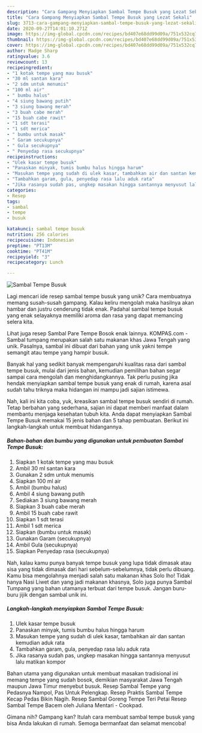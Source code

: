 ```yaml
---
description: "Cara Gampang Menyiapkan Sambal Tempe Busuk yang Lezat Sekali"
title: "Cara Gampang Menyiapkan Sambal Tempe Busuk yang Lezat Sekali"
slug: 3713-cara-gampang-menyiapkan-sambal-tempe-busuk-yang-lezat-sekali
date: 2020-09-27T14:01:10.271Z
image: https://img-global.cpcdn.com/recipes/bd407e68dd99d09a/751x532cq70/sambal-tempe-busuk-foto-resep-utama.jpg
thumbnail: https://img-global.cpcdn.com/recipes/bd407e68dd99d09a/751x532cq70/sambal-tempe-busuk-foto-resep-utama.jpg
cover: https://img-global.cpcdn.com/recipes/bd407e68dd99d09a/751x532cq70/sambal-tempe-busuk-foto-resep-utama.jpg
author: Madge Sharp
ratingvalue: 3.6
reviewcount: 13
recipeingredient:
- "1 kotak tempe yang mau busuk"
- "30 ml santan kara"
- "2 sdm untuk menumis"
- "100 ml air"
- " bumbu halus"
- "4 siung bawang putih"
- "3 siung bawang merah"
- "3 buah cabe merah"
- "15 buah cabe rawit"
- "1 sdt terasi"
- "1 sdt merica"
- " bumbu untuk masak"
- " Garam secukupnya"
- " Gula secukupnya"
- " Penyedap rasa secukupnya"
recipeinstructions:
- "Ulek kasar tempe busuk"
- "Panaskan minyak, tumis bumbu halus hingga harum"
- "Masukan tempe yang sudah di ulek kasar, tambahkan air dan santan kemudian aduk rata"
- "Tambahkan garam, gula, penyedap rasa lalu aduk rata"
- "Jika rasanya sudah pas, ungkep masakan hingga santannya menyusut lalu matikan kompor"
categories:
- Resep
tags:
- sambal
- tempe
- busuk

katakunci: sambal tempe busuk 
nutrition: 256 calories
recipecuisine: Indonesian
preptime: "PT13M"
cooktime: "PT41M"
recipeyield: "3"
recipecategory: Lunch

---
```



![Sambal Tempe Busuk](https://img-global.cpcdn.com/recipes/bd407e68dd99d09a/751x532cq70/sambal-tempe-busuk-foto-resep-utama.jpg)

Lagi mencari ide resep sambal tempe busuk yang unik? Cara membuatnya memang susah-susah gampang. Kalau keliru mengolah maka hasilnya akan hambar dan justru cenderung tidak enak. Padahal sambal tempe busuk yang enak selayaknya memiliki aroma dan rasa yang dapat memancing selera kita.

Lihat juga resep Sambal Pare Tempe Bosok enak lainnya. KOMPAS.com - Sambal tumpang merupakan salah satu makanan khas Jawa Tengah yang unik. Pasalnya, sambal ini dibuat dari bahan yang unik yakni tempe semangit atau tempe yang hampir busuk.

Banyak hal yang sedikit banyak mempengaruhi kualitas rasa dari sambal tempe busuk, mulai dari jenis bahan, kemudian pemilihan bahan segar sampai cara mengolah dan menghidangkannya. Tak perlu pusing jika hendak menyiapkan sambal tempe busuk yang enak di rumah, karena asal sudah tahu triknya maka hidangan ini mampu jadi sajian istimewa.


Nah, kali ini kita coba, yuk, kreasikan sambal tempe busuk sendiri di rumah. Tetap berbahan yang sederhana, sajian ini dapat memberi manfaat dalam membantu menjaga kesehatan tubuh kita. Anda dapat menyiapkan Sambal Tempe Busuk memakai 15 jenis bahan dan 5 tahap pembuatan. Berikut ini langkah-langkah untuk membuat hidangannya.

<!--inarticleads1-->

##### Bahan-bahan dan bumbu yang digunakan untuk pembuatan Sambal Tempe Busuk:

1. Siapkan 1 kotak tempe yang mau busuk
1. Ambil 30 ml santan kara
1. Gunakan 2 sdm untuk menumis
1. Siapkan 100 ml air
1. Ambil  (bumbu halus)
1. Ambil 4 siung bawang putih
1. Sediakan 3 siung bawang merah
1. Siapkan 3 buah cabe merah
1. Ambil 15 buah cabe rawit
1. Siapkan 1 sdt terasi
1. Ambil 1 sdt merica
1. Siapkan  (bumbu untuk masak)
1. Gunakan  Garam (secukupnya)
1. Ambil  Gula (secukupnya)
1. Siapkan  Penyedap rasa (secukupnya)


Nah, kalau kamu punya banyak tempe busuk yang lupa tidak dimasak atau sisa yang tidak dimasak dari hari sebelum-sebelumnya, tidak perlu dibuang. Kamu bisa mengolahnya menjadi salah satu makanan khas Solo lho! Tidak hanya Nasi Liwet dan yang jadi makanan khasnya, Solo juga punya Sambal Tumpang yang bahan utamanya terbuat dari tempe busuk. Jangan buru-buru jijik dengan sambal unik ini. 

<!--inarticleads2-->

##### Langkah-langkah menyiapkan Sambal Tempe Busuk:

1. Ulek kasar tempe busuk
1. Panaskan minyak, tumis bumbu halus hingga harum
1. Masukan tempe yang sudah di ulek kasar, tambahkan air dan santan kemudian aduk rata
1. Tambahkan garam, gula, penyedap rasa lalu aduk rata
1. Jika rasanya sudah pas, ungkep masakan hingga santannya menyusut lalu matikan kompor


Bahan utama yang digunakan untuk membuat masakan tradisional ini memang tempe yang sudah bosok, demikian masyarakat Jawa Tengah maupun Jawa Timur menyebut busuk. Resep Sambal Tempe yang Pedasnya Nampol, Pas Untuk Pelengkap. Resep Praktis Sambal Tempe Kecap Pedas Bikin Nagih. Resep Sambal Goreng Tempe Teri Petai Resep Sambal Tempe Bacem oleh Juliana Mentari - Cookpad. 

Gimana nih? Gampang kan? Itulah cara membuat sambal tempe busuk yang bisa Anda lakukan di rumah. Semoga bermanfaat dan selamat mencoba!
